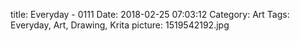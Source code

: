 title: Everyday - 0111
Date: 2018-02-25 07:03:12
Category: Art
Tags: Everyday, Art, Drawing, Krita
picture: 1519542192.jpg
